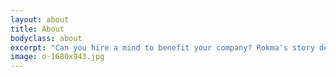 ```yaml
---
layout: about
title: About
bodyclass: about
excerpt: "Can you hire a mind to benefit your company? Rokma's story demonstrates you definitively can!"
image: o-1680x943.jpg
---
```

